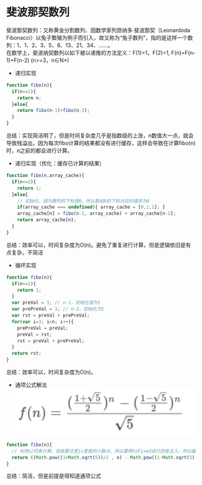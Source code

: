 # 斐波那契数列
斐波那契数列：又称黄金分割数列、因数学家列昂纳多·斐波那契（Leonardoda Fibonacci）以兔子繁殖为例子而引入，故又称为“兔子数列”，指的是这样一个数列：1、1、2、3、5、8、13、21、34、……。    
在数学上，斐波纳契数列以如下被以递推的方法定义：F(1)=1，F(2)=1, F(n)=F(n-1)+F(n-2) (n>=3，n∈N*)

- 递归实现
```javascript
function fibo(n){
  if(n<=1){
    return n;
  }else{
    return fibo(n-1)+fibo(n-2);
  }
}
```
总结：实现简洁明了，但是时间复杂度几乎是指数级的上涨，n数值大一点，就会导致栈溢出，因为每次fibo计算的结果都没有进行缓存，这样会导致在计算fibo(n)时，n之前的都会进行计算。

- 递归实现（优化：缓存已计算的结果）
```javascript
function fibo(n,array_cache){
  if(n<=2){
    return 1;
  }else{
    // 初始化，因为数列的下标是0，所以数组0的下标对应的值存为0
    if(array_cache === undefined){ array_cache = [0,1,1]; }
    array_cache[n] = fibo(n-1, array_cache) + array_cache[n-2];
    return array_cache[n];
  }
}
```
总结：效率可以，时间复杂度为O(n)。避免了重复进行计算，但是逻辑依旧是有点复杂，不简洁

- 循环实现
```javascript
function fibo(n){
  if(n<=2){
    return 1;
  }
  var preVal = 1; // n-1，初始化值为1
  var prePreVal = 1; // n-2，初始化为1
  var rst = preVal + prePreVal;
  for(var i=3; i<n; i++){
    prePreVal = preVal;
    preVal = rst;
    rst = preVal + prePreVal;
  }
  return rst;
}
```
总结：效率可以，时间复杂度为O(n)。

- 通项公式解法
![通项公司](images/fibonacci.png)
```javascript
function fibo(n){ 
  // 利用公司来计算，但是要注意js里面的小数点，所以要用toFixed进行四舍五入，所以最好返回的是字符串数值
  return ((Math.pow((1+Math.sqrt(5))/2 , n) - Math.pow((1-Math.sqrt(5))/2 , n))/Math.sqrt(5)).toFixed(0); 
}
```
总结：简洁，但是前提是得知道通项公式
